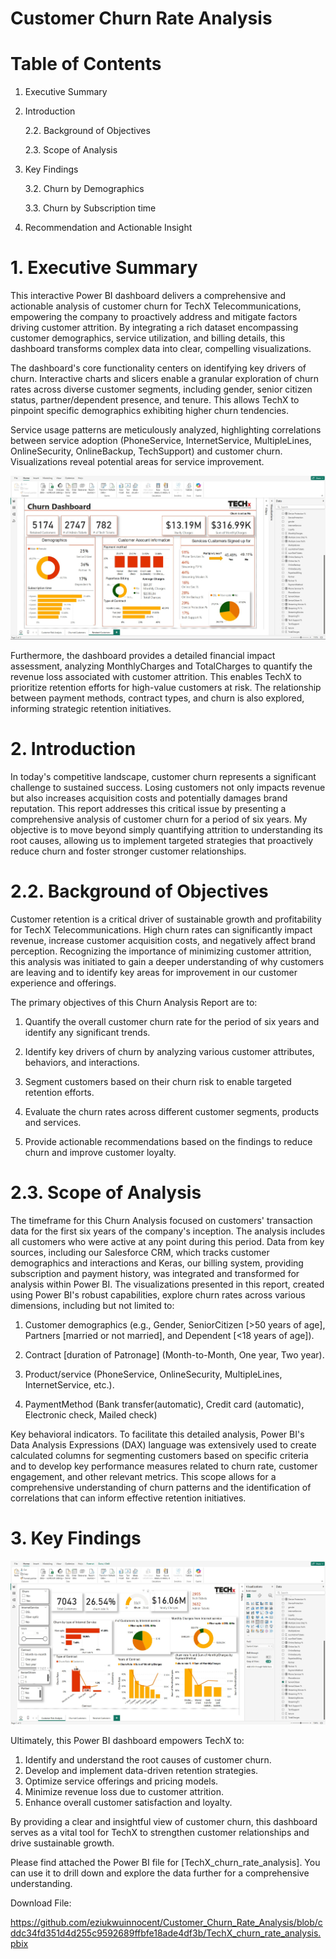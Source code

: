 # Customer Churn Rate Analysis

# Table of Contents
1. Executive Summary
2. Introduction
   
   2.2. Background of Objectives
   
   2.3. Scope of Analysis
   
3. Key Findings
   
   3.2. Churn by Demographics
   
   3.3. Churn by Subscription time
   
4. Recommendation and Actionable Insight
   
# 1. Executive Summary

This interactive Power BI dashboard delivers a comprehensive and actionable analysis of customer churn for TechX Telecommunications, empowering the company to proactively address and mitigate factors driving customer attrition. By integrating a rich dataset encompassing customer demographics, service utilization, and billing details, this dashboard transforms complex data into clear, compelling visualizations.

The dashboard's core functionality centers on identifying key drivers of churn. Interactive charts and slicers enable a granular exploration of churn rates across diverse customer segments, including gender, senior citizen status, partner/dependent presence, and tenure. This allows TechX to pinpoint specific demographics exhibiting higher churn tendencies.

Service usage patterns are meticulously analyzed, highlighting correlations between service adoption (PhoneService, InternetService, MultipleLines, OnlineSecurity, OnlineBackup, TechSupport) and customer churn. Visualizations reveal potential areas for service improvement.

![Image Alt](https://github.com/eziukwuinnocent/Images/blob/b1d3e619a11b0aee8253e45a1a0f1f1b9b0fcd69/CR_3.jpg)

Furthermore, the dashboard provides a detailed financial impact assessment, analyzing MonthlyCharges and TotalCharges to quantify the revenue loss associated with customer attrition. This enables TechX to prioritize retention efforts for high-value customers at risk. The relationship between payment methods, contract types, and churn is also explored, informing strategic retention initiatives.

# 2. Introduction

In today's competitive landscape, customer churn represents a significant challenge to sustained success. Losing customers not only impacts revenue but also increases acquisition costs and potentially damages brand reputation. This report addresses this critical issue by presenting a comprehensive analysis of customer churn for a period of six years. My objective is to move beyond simply quantifying attrition to understanding its root causes, allowing us to implement targeted strategies that proactively reduce churn and foster stronger customer relationships.

# 2.2. Background of Objectives

 Customer retention is a critical driver of sustainable growth and profitability for TechX Telecommunications. High churn rates can significantly impact revenue, increase customer acquisition costs, and negatively affect brand perception. Recognizing the importance of minimizing customer attrition, this analysis was initiated to gain a deeper understanding of why customers are leaving and to identify key areas for improvement in our customer experience and offerings.

The primary objectives of this Churn Analysis Report are to:

1. Quantify the overall customer churn rate for the period of six years and identify any significant trends.
  
2. Identify key drivers of churn by analyzing various customer attributes, behaviors, and interactions.

3. Segment customers based on their churn risk to enable targeted retention efforts.

4. Evaluate the churn rates across different customer segments, products and services.

5. Provide actionable recommendations based on the findings to reduce churn and improve customer loyalty.

# 2.3. Scope of Analysis

The timeframe for this Churn Analysis focused on customers' transaction data for the first six years of the company's inception. The analysis includes all customers who were active at any point during this period. Data from key sources, including our Salesforce CRM, which tracks customer demographics and interactions and Keras, our billing system, providing subscription and payment history, was integrated and transformed for analysis within Power BI. The visualizations presented in this report, created using Power BI's robust capabilities, explore churn rates across various dimensions, including but not limited to:

1. Customer demographics (e.g., Gender, SeniorCitizen [>50 years of age], Partners [married or not married], and Dependent [<18 years of age]).

2. Contract [duration of Patronage] (Month-to-Month, One year, Two year).

3. Product/service (PhoneService, OnlineSecurity, MultipleLines, InternetService, etc.).

4. PaymentMethod (Bank transfer(automatic), Credit card (automatic), Electronic check, Mailed check)

Key behavioral indicators. To facilitate this detailed analysis, Power BI's Data Analysis Expressions (DAX) language was extensively used to create calculated columns for segmenting customers based on specific criteria and to develop key performance measures related to churn rate, customer engagement, and other relevant metrics. This scope allows for a comprehensive understanding of churn patterns and the identification of correlations that can inform effective retention initiatives.

# 3. Key Findings

![Image Alt](https://github.com/eziukwuinnocent/Images/blob/1d25454151c95f51a89a526702f8d2bc6a3a2890/CR_1.jpg)

Ultimately, this Power BI dashboard empowers TechX to:

1. Identify and understand the root causes of customer churn.
2. Develop and implement data-driven retention strategies.
3. Optimize service offerings and pricing models.
4. Minimize revenue loss due to customer attrition.
5. Enhance overall customer satisfaction and loyalty.
   
By providing a clear and insightful view of customer churn, this dashboard serves as a vital tool for TechX to strengthen customer relationships and drive sustainable growth.

Please find attached the Power BI file for [TechX_churn_rate_analysis]. You can use it to drill down and explore the data further for a comprehensive understanding.

Download File:

https://github.com/eziukwuinnocent/Customer_Churn_Rate_Analysis/blob/cddc34fd351d4d255c9592689ffbfe18ade4df3b/TechX_churn_rate_analysis.pbix


